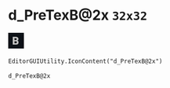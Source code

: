 # d_PreTexB@2x `32x32`
<img src="/img/d_PreTexB@2x.png" width=32 height=32>

``` CSharp
EditorGUIUtility.IconContent("d_PreTexB@2x")
```
```
d_PreTexB@2x
```
